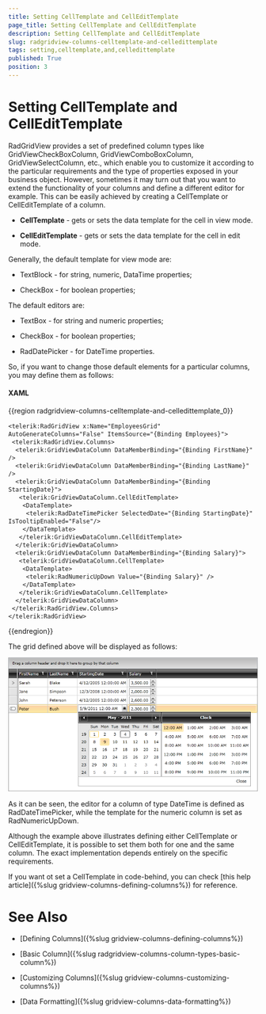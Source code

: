 ```yaml
---
title: Setting CellTemplate and CellEditTemplate
page_title: Setting CellTemplate and CellEditTemplate
description: Setting CellTemplate and CellEditTemplate
slug: radgridview-columns-celltemplate-and-celledittemplate
tags: setting,celltemplate,and,celledittemplate
published: True
position: 3
---
```


# Setting CellTemplate and CellEditTemplate

RadGridView provides a set of predefined column types like GridViewCheckBoxColumn, GridViewComboBoxColumn, GridViewSelectColumn, etc., which enable you to customize it according to the particular requirements and the type of properties exposed in your business object. However, sometimes it may turn out that you want to extend the functionality of your columns and define a different editor for example. This can be easily achieved by creating a CellTemplate or CellEditTemplate of a column.

* __CellTemplate__ - gets or sets the data template for the cell in view mode.

* __CellEditTemplate__ - gets or sets the data template for the cell in edit mode.

Generally, the default template for view mode are:

* TextBlock - for string, numeric, DataTime properties;

* CheckBox - for boolean properties;

The default editors are:

* TextBox - for string and numeric properties;

* CheckBox - for boolean properties;

* RadDatePicker - for DateTime properties.

So, if you want to change those default elements for a particular columns, you may define them as follows:

#### __XAML__

{{region radgridview-columns-celltemplate-and-celledittemplate_0}}

	<telerik:RadGridView x:Name="EmployeesGrid" AutoGenerateColumns="False" ItemsSource="{Binding Employees}">
	 <telerik:RadGridView.Columns>
	  <telerik:GridViewDataColumn DataMemberBinding="{Binding FirstName}" />
	  <telerik:GridViewDataColumn DataMemberBinding="{Binding LastName}" />
	  <telerik:GridViewDataColumn DataMemberBinding="{Binding StartingDate}">
	   <telerik:GridViewDataColumn.CellEditTemplate>
	    <DataTemplate>
	     <telerik:RadDateTimePicker SelectedDate="{Binding StartingDate}" IsTooltipEnabled="False"/>
	    </DataTemplate>
	   </telerik:GridViewDataColumn.CellEditTemplate>
	  </telerik:GridViewDataColumn>
	  <telerik:GridViewDataColumn DataMemberBinding="{Binding Salary}">
	   <telerik:GridViewDataColumn.CellTemplate>
	    <DataTemplate>
	     <telerik:RadNumericUpDown Value="{Binding Salary}" />
	    </DataTemplate>
	   </telerik:GridViewDataColumn.CellTemplate>
	  </telerik:GridViewDataColumn>
	 </telerik:RadGridView.Columns>
	</telerik:RadGridView>
{{endregion}}

The grid defined above will be displayed as follows:

![](images/RadGridView_CellTemplate_CellEditTemplate.png)

As it can be seen, the editor for a column of type DateTime is defined as RadDateTimePicker, while the template for the numeric column is set as RadNumericUpDown.

Although the example above illustrates defining either CellTemplate or CellEditTemplate, it is possible to set them both for one and the same column. The exact implementation depends entirely on the specific requirements. 

If you want ot set a CellTemplate in code-behind, you can check [this help article]({%slug gridview-columns-defining-columns%}) for reference.
        

# See Also

 * [Defining Columns]({%slug gridview-columns-defining-columns%})

 * [Basic Column]({%slug radgridview-columns-column-types-basic-column%})

 * [Customizing Columns]({%slug gridview-columns-customizing-columns%})

 * [Data Formatting]({%slug gridview-columns-data-formatting%})
